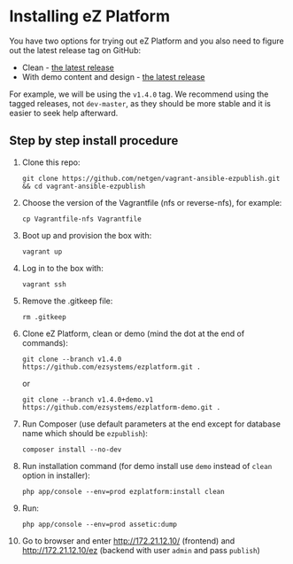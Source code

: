 Installing eZ Platform
======================

You have two options for trying out eZ Platform and you also need to figure out the latest release tag on GitHub:

* Clean - [the latest release](https://github.com/ezsystems/ezplatform/releases/latest)
* With demo content and design - [the latest release](https://github.com/ezsystems/ezplatform-demo/releases/latest)

For example, we will be using the `v1.4.0` tag. We recommend using the tagged releases, not `dev-master`, as they should be more stable and it is easier to seek help afterward.

## Step by step install procedure

1. Clone this repo:

    `git clone https://github.com/netgen/vagrant-ansible-ezpublish.git && cd vagrant-ansible-ezpublish`

2. Choose the version of the Vagrantfile (nfs or reverse-nfs), for example:

    `cp Vagrantfile-nfs Vagrantfile`

3. Boot up and provision the box with:

    `vagrant up`

4. Log in to the box with:

    `vagrant ssh`

5. Remove the .gitkeep file:

    `rm .gitkeep`

6. Clone eZ Platform, clean or demo (mind the dot at the end of commands):

    `git clone --branch v1.4.0 https://github.com/ezsystems/ezplatform.git .`

    or

    `git clone --branch v1.4.0+demo.v1 https://github.com/ezsystems/ezplatform-demo.git .`

7. Run Composer (use default parameters at the end except for database name which should be `ezpublish`):

    `composer install --no-dev`

8. Run installation command (for demo install use `demo` instead of `clean` option in installer):

    `php app/console --env=prod ezplatform:install clean`

9. Run:

    `php app/console --env=prod assetic:dump`

10. Go to browser and enter http://172.21.12.10/  (frontend) and http://172.21.12.10/ez (backend with user `admin` and pass `publish`)
